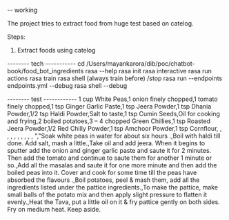 -- working

The project tries to extract food from huge test based on catelog.

Steps:
1. Extract foods using catelog




-------- tech -----------
cd /Users/mayankarora/dib/poc/chatbot-book/food_bot_ingredients
rasa --help
rasa init
rasa interactive
rasa run actions
rasa train
rasa shell (always train before)
/stop
rasa run --endpoints endpoints.yml --debug
rasa shell --debug


-------- test ------------
1 cup White Peas,1 onion finely chopped,1 tomato finely chopped,1 tsp Ginger Garlic Paste,1 tsp Jeera Powder,1 tsp Dhania Powder,1/2 tsp Haldi Powder,Salt to taste,1 tsp Cumin Seeds,Oil for cooking and frying,2 boiled potatoes,3 – 4 chopped Green Chillies,1 tsp Roasted Jeera Powder,1/2 Red Chilly Powder,1 tsp Amchoor Powder,1 tsp Cornflour, , , , , , , , , , ","Soak white peas in water for about six hours .,Boil with haldi till done. Add salt, mash a little.,Take oil and add jeera. When it begins to sputter add the onion and ginger garlic paste and saute it for 2 minutes. Then add the tomato and continue to saute them for another 1 minute or so.,Add all the masalas and saute it for one more minute and then add the boiled peas into it. Cover and cook for some time till the peas have absorbed the flavours .,Boil potatoes, peel & mash them, add all the ingredients listed under the pattice ingredients.,To make the pattice, make small balls of the potato mix and then apply slight pressure to flatten it evenly.,Heat the Tava, put a little oil on it & fry pattice gently on both sides. Fry on medium heat. Keep aside.
